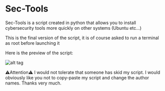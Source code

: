# Sec-Tools
Sec-Tools is a script created in python that allows you to install cybersecurity tools more quickly on other systems (Ubuntu etc...)

This is the final version of the script, it is of course asked to run a terminal as root before launching it

Here is the preview of the script:

![alt tag](https://cdn.discordapp.com/attachments/1113779678935793737/1130143115911647312/Capture_decran_du_2023-07-16_16-23-16_copie.png)

⚠️Attention⚠️ I would not tolerate that someone has skid my script. I would obviously like you not to copy-paste my script and change the author names. Thanks very much.


